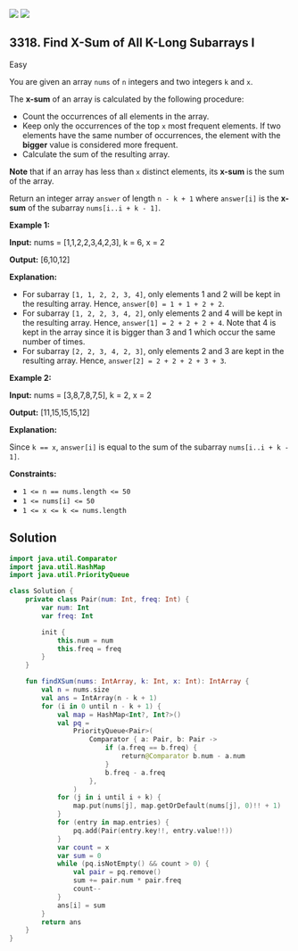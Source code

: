 [![](https://img.shields.io/github/stars/javadev/LeetCode-in-Kotlin?label=Stars&style=flat-square)](https://github.com/javadev/LeetCode-in-Kotlin)
[![](https://img.shields.io/github/forks/javadev/LeetCode-in-Kotlin?label=Fork%20me%20on%20GitHub%20&style=flat-square)](https://github.com/javadev/LeetCode-in-Kotlin/fork)

## 3318\. Find X-Sum of All K-Long Subarrays I

Easy

You are given an array `nums` of `n` integers and two integers `k` and `x`.

The **x-sum** of an array is calculated by the following procedure:

*   Count the occurrences of all elements in the array.
*   Keep only the occurrences of the top `x` most frequent elements. If two elements have the same number of occurrences, the element with the **bigger** value is considered more frequent.
*   Calculate the sum of the resulting array.

**Note** that if an array has less than `x` distinct elements, its **x-sum** is the sum of the array.

Return an integer array `answer` of length `n - k + 1` where `answer[i]` is the **x-sum** of the subarray `nums[i..i + k - 1]`.

**Example 1:**

**Input:** nums = [1,1,2,2,3,4,2,3], k = 6, x = 2

**Output:** [6,10,12]

**Explanation:**

*   For subarray `[1, 1, 2, 2, 3, 4]`, only elements 1 and 2 will be kept in the resulting array. Hence, `answer[0] = 1 + 1 + 2 + 2`.
*   For subarray `[1, 2, 2, 3, 4, 2]`, only elements 2 and 4 will be kept in the resulting array. Hence, `answer[1] = 2 + 2 + 2 + 4`. Note that 4 is kept in the array since it is bigger than 3 and 1 which occur the same number of times.
*   For subarray `[2, 2, 3, 4, 2, 3]`, only elements 2 and 3 are kept in the resulting array. Hence, `answer[2] = 2 + 2 + 2 + 3 + 3`.

**Example 2:**

**Input:** nums = [3,8,7,8,7,5], k = 2, x = 2

**Output:** [11,15,15,15,12]

**Explanation:**

Since `k == x`, `answer[i]` is equal to the sum of the subarray `nums[i..i + k - 1]`.

**Constraints:**

*   `1 <= n == nums.length <= 50`
*   `1 <= nums[i] <= 50`
*   `1 <= x <= k <= nums.length`

## Solution

```kotlin
import java.util.Comparator
import java.util.HashMap
import java.util.PriorityQueue

class Solution {
    private class Pair(num: Int, freq: Int) {
        var num: Int
        var freq: Int

        init {
            this.num = num
            this.freq = freq
        }
    }

    fun findXSum(nums: IntArray, k: Int, x: Int): IntArray {
        val n = nums.size
        val ans = IntArray(n - k + 1)
        for (i in 0 until n - k + 1) {
            val map = HashMap<Int?, Int?>()
            val pq =
                PriorityQueue<Pair>(
                    Comparator { a: Pair, b: Pair ->
                        if (a.freq == b.freq) {
                            return@Comparator b.num - a.num
                        }
                        b.freq - a.freq
                    },
                )
            for (j in i until i + k) {
                map.put(nums[j], map.getOrDefault(nums[j], 0)!! + 1)
            }
            for (entry in map.entries) {
                pq.add(Pair(entry.key!!, entry.value!!))
            }
            var count = x
            var sum = 0
            while (pq.isNotEmpty() && count > 0) {
                val pair = pq.remove()
                sum += pair.num * pair.freq
                count--
            }
            ans[i] = sum
        }
        return ans
    }
}
```